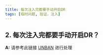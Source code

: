 ```yaml
---
title: 每次注入完都要手动开启DR
tags: [临时问题, 验证，注入]
---
```


## 2. 每次注入完都要手动开启DR？
**A:** 请参考此链接 [UNBAN](https://discord.com/channels/1258981591124938762/1345085723656851466/1345142281421983944) 进行处理
